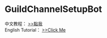 # GuildChannelSetupBot

中文教程： [>>點我](README/zh_tw.md)   
English Tutorial： [>>Click Me](README/en_us.md)